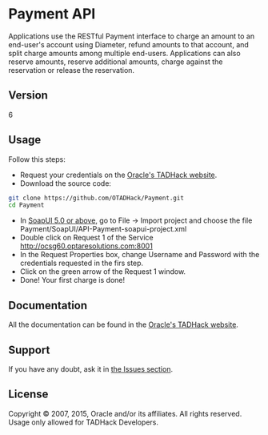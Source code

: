 Payment API
=========

Applications use the RESTful Payment interface to charge an amount to an end-user's account using Diameter, refund amounts to that account, and split charge amounts among multiple end-users. Applications can also reserve amounts, reserve additional amounts, charge against the reservation or release the reservation.

Version
----

6

Usage
----

Follow this steps:

+ Request your credentials on the [Oracle's TADHack website](http://tadhack.optaresolutions.com).
+ Download the source code:

```sh
git clone https://github.com/OTADHack/Payment.git
cd Payment
```
+ In [SoapUI 5.0 or above](http://www.soapui.org/), go to File -> Import project and choose the file Payment/SoapUI/API-Payment-soapui-project.xml
+ Double click on Request 1 of the Service http://ocsg60.optaresolutions.com:8001
+ In the Request Properties box, change Username and Password with the credentials requested in the firs step.
+ Click on the green arrow of the Request 1 window.
+ Done! Your first charge is done!

Documentation
----

All the documentation can be found in the [Oracle's TADHack website](http://tadhack.optaresolutions.com/?page_id=102).


Support
----

If you have any doubt, ask it in [the Issues section](https://github.com/OTADHack/Payment/issues).

License
----

Copyright © 2007, 2015, Oracle and/or its affiliates. All rights reserved. Usage only allowed for TADHack Developers.
